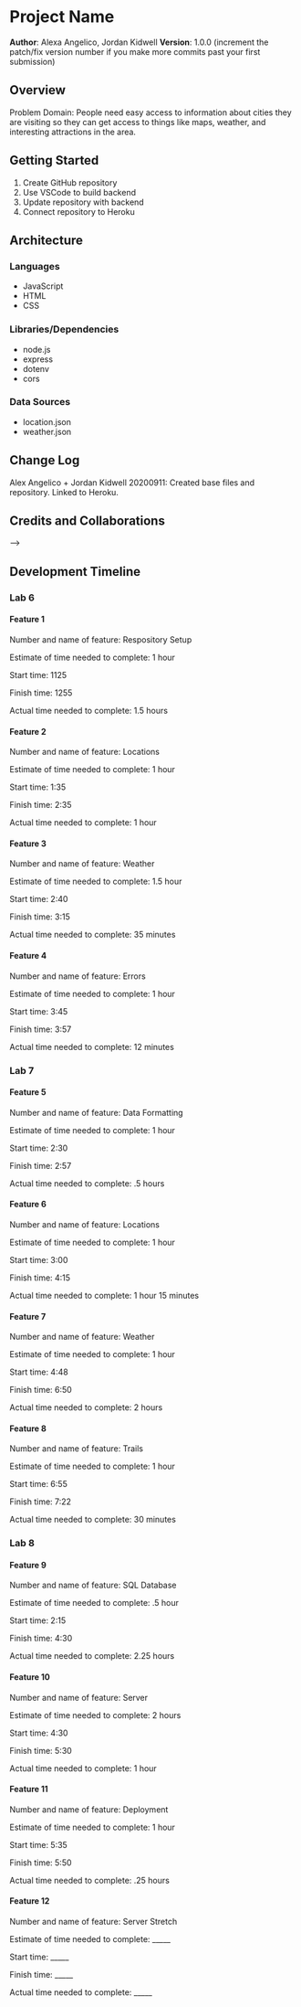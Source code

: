 # Project Name

**Author**: Alexa Angelico, Jordan Kidwell
**Version**: 1.0.0 (increment the patch/fix version number if you make more commits past your first submission)

## Overview

Problem Domain: People need easy access to information about cities they are visiting so they can get access to things like maps, weather, and interesting attractions in the area.

## Getting Started

1. Create GitHub repository
2. Use VSCode to build backend
3. Update repository with backend
4. Connect repository to Heroku

## Architecture

### Languages

- JavaScript
- HTML
- CSS

### Libraries/Dependencies

- node.js
- express
- dotenv
- cors

### Data Sources

- location.json
- weather.json

## Change Log

Alex Angelico + Jordan Kidwell 20200911: Created base files and repository. Linked to Heroku.

## Credits and Collaborations
<!-- Give credit (and a link) to other people or resources that helped you build this application. -->
-->

## Development Timeline

### Lab 6

#### Feature 1

Number and name of feature: Respository Setup

Estimate of time needed to complete: 1 hour

Start time: 1125

Finish time: 1255

Actual time needed to complete: 1.5 hours

#### Feature 2

Number and name of feature: Locations

Estimate of time needed to complete: 1 hour

Start time: 1:35

Finish time: 2:35

Actual time needed to complete: 1 hour

#### Feature 3

Number and name of feature: Weather

Estimate of time needed to complete: 1.5 hour

Start time: 2:40

Finish time: 3:15

Actual time needed to complete: 35 minutes

#### Feature 4

Number and name of feature: Errors

Estimate of time needed to complete: 1 hour

Start time: 3:45

Finish time: 3:57

Actual time needed to complete: 12 minutes

### Lab 7

#### Feature 5

Number and name of feature: Data Formatting

Estimate of time needed to complete: 1 hour

Start time: 2:30

Finish time: 2:57

Actual time needed to complete: .5 hours

#### Feature 6

Number and name of feature: Locations

Estimate of time needed to complete: 1 hour

Start time: 3:00

Finish time: 4:15

Actual time needed to complete: 1 hour 15 minutes

#### Feature 7

Number and name of feature: Weather

Estimate of time needed to complete: 1 hour

Start time: 4:48

Finish time: 6:50

Actual time needed to complete: 2 hours

#### Feature 8

Number and name of feature: Trails

Estimate of time needed to complete: 1 hour

Start time: 6:55

Finish time: 7:22

Actual time needed to complete: 30 minutes

### Lab 8

#### Feature 9

Number and name of feature: SQL Database

Estimate of time needed to complete: .5 hour

Start time: 2:15

Finish time: 4:30

Actual time needed to complete: 2.25 hours

#### Feature 10

Number and name of feature: Server

Estimate of time needed to complete: 2 hours

Start time: 4:30

Finish time: 5:30

Actual time needed to complete: 1 hour

#### Feature 11

Number and name of feature: Deployment

Estimate of time needed to complete: 1 hour

Start time: 5:35

Finish time: 5:50

Actual time needed to complete: .25 hours

#### Feature 12

Number and name of feature: Server Stretch

Estimate of time needed to complete: _____

Start time: _____

Finish time: _____

Actual time needed to complete: _____
